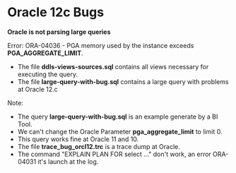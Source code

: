 # Oracle 12c Bugs


**Oracle is not parsing large queries**

Error: ORA-04036 - PGA memory used by the instance exceeds **PGA_AGGREGATE_LIMIT**.

*   The file **ddls-views-sources.sql** contains all views necessary for executing the query. 
*   The file **large-query-with-bug.sql** contains a large query with problems at Oracle 12.c

Note: 
*   The query **large-query-with-bug.sql** is an example generate by a BI Tool.
*   We can't change the Oracle Parameter **pga_aggregate_limit** to limit 0.
*   This query works fine at Oracle 11 and 10.
*   The file **trace_bug_orcl12.trc** is a trace dump at Oracle.
*   The command "EXPLAIN PLAN FOR select ..." don't work, an error ORA-04031 it's launch at the log.